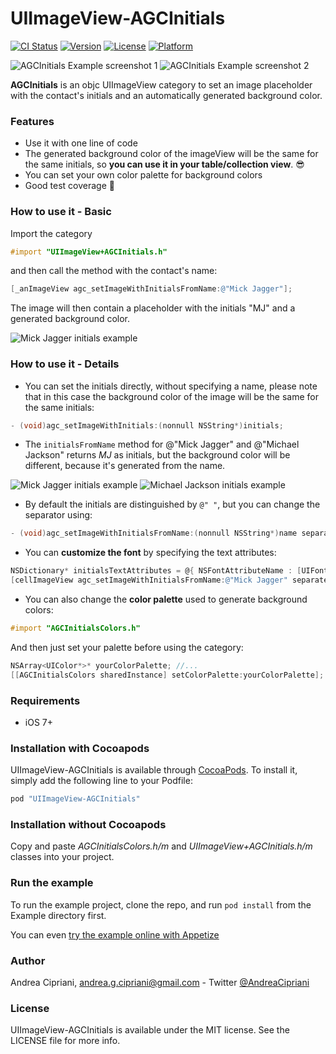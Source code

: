 # UIImageView-AGCInitials

[![CI Status](http://img.shields.io/travis/andreacipriani/UIImageView-AGCInitials.svg?style=flat)](https://travis-ci.org/andreacipriani/UIImageView-AGCInitials)
[![Version](https://img.shields.io/cocoapods/v/UIImageView-AGCInitials.svg?style=flat)](http://cocoapods.org/pods/UIImageView-AGCInitials)
[![License](https://img.shields.io/cocoapods/l/UIImageView-AGCInitials.svg?style=flat)](http://cocoapods.org/pods/UIImageView-AGCInitials)
[![Platform](https://img.shields.io/cocoapods/p/UIImageView-AGCInitials.svg?style=flat)](http://cocoapods.org/pods/UIImageView-AGCInitials)

![AGCInitials Example screenshot 1](Screenshots/agc_screen1.png)
![AGCInitials Example screenshot 2](Screenshots/agc_screen2.png)

  **AGCInitials** is an objc UIImageView category to set an image placeholder with the contact's initials and an automatically generated background color.
 
### Features

- Use it with one line of code
- The generated background color of the imageView will be the same for the same initials, so **you can use it in your table/collection view**. 😎
- You can set your own color palette for background colors
- Good test coverage 💪

### How to use it - Basic

Import the category 

```objective-c
#import "UIImageView+AGCInitials.h"
```
and then call the method with the contact's name:

```objective-c
[_anImageView agc_setImageWithInitialsFromName:@"Mick Jagger"];
```
The image will then contain a placeholder with the initials "MJ" and a generated background color.

![Mick Jagger initials example](Screenshots/MJ_green.png)

### How to use it - Details

- You can set the initials directly, without specifying a name, please note that in this case the background color of the image will be the same for the same initials:

```objective-c
- (void)agc_setImageWithInitials:(nonnull NSString*)initials;
```

- The `initialsFromName` method for @"Mick Jagger" and @"Michael Jackson" returns *MJ* as initials, but the background color will be different, because it's generated from the name.

![Mick Jagger initials example](Screenshots/MJ_green.png) ![Michael Jackson initials example](Screenshots/MJ_blue.png)

- By default the initials are distinguished by `@" "`, but you can change the separator using:

```objective-c
- (void)agc_setImageWithInitialsFromName:(nonnull NSString*)name separatedByString:(nonnull NSString*)separator;
```

- You can **customize the font** by specifying the text attributes:

```objective-c
NSDictionary* initialsTextAttributes = @{ NSFontAttributeName : [UIFont systemFontOfSize:20], NSForegroundColorAttributeName : [UIColor purpleColor] };
[cellImageView agc_setImageWithInitialsFromName:@"Mick Jagger" separatedByString:@" " withTextAttributes:initialsTextAttributes];
```

- You can also change the **color palette** used to generate background colors:

```objective-c
#import "AGCInitialsColors.h"
```

And then just set your palette before using the category:

```objective-c
NSArray<UIColor*>* yourColorPalette; //...
[[AGCInitialsColors sharedInstance] setColorPalette:yourColorPalette];
```

### Requirements

- iOS 7+

### Installation with Cocoapods

UIImageView-AGCInitials is available through [CocoaPods](http://cocoapods.org). To install
it, simply add the following line to your Podfile:

```ruby
pod "UIImageView-AGCInitials"
```

### Installation without Cocoapods

Copy and paste *AGCInitialsColors.h/m* and *UIImageView+AGCInitials.h/m* classes into your project.

### Run the example 

To run the example project, clone the repo, and run `pod install` from the Example directory first. 

You can even [try the example online with Appetize](https://appetize.io/app/xux5c10x6a3851ryz9ywddu4ng)

### Author

Andrea Cipriani, andrea.g.cipriani@gmail.com - Twitter [@AndreaCipriani](https://twitter.com/AndreaCipriani)

### License

UIImageView-AGCInitials is available under the MIT license. See the LICENSE file for more info.
